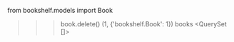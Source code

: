 from bookshelf.models import Book

> > > book.delete()
> > > (1, {'bookshelf.Book': 1})
> > > books
> > > <QuerySet []>
